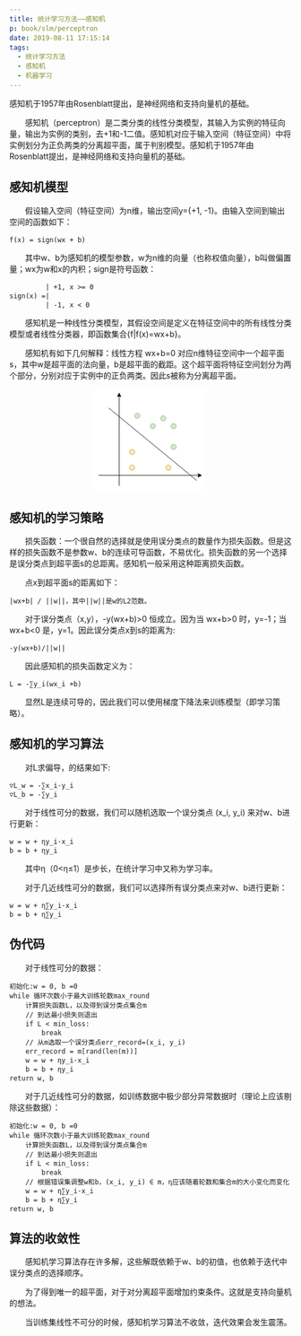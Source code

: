 ```yaml
---
title: 统计学习方法——感知机
p: book/slm/perceptron
date: 2019-08-11 17:15:14
tags:
  - 统计学习方法
  - 感知机
  - 机器学习
---
```

感知机于1957年由Rosenblatt提出，是神经网络和支持向量机的基础。
<!--more-->

&#8195;&#8195;感知机（perceptron）是二类分类的线性分类模型，其输入为实例的特征向量，输出为实例的类别，去+1和-1二值。感知机对应于输入空间（特征空间）中将实例划分为正负两类的分离超平面，属于判别模型。感知机于1957年由Rosenblatt提出，是神经网络和支持向量机的基础。

## 感知机模型
&#8195;&#8195;假设输入空间（特征空间）为n维，输出空间y={+1, -1}。由输入空间到输出空间的函数如下：
```
f(x) = sign(wx + b)
```
&#8195;&#8195;其中w、b为感知机的模型参数，w为n维的向量（也称权值向量），b叫做偏置量；wx为w和x的内积；sign是符号函数：
```
         | +1, x >= 0
sign(x) =|
         | -1, x < 0
```

&#8195;&#8195;感知机是一种线性分类模型，其假设空间是定义在特征空间中的所有线性分类模型或者线性分类器，即函数集合{f|f(x)=wx+b}。

&#8195;&#8195;感知机有如下几何解释：线性方程 wx+b=0 对应n维特征空间中一个超平面s，其中w是超平面的法向量，b是超平面的截距。这个超平面将特征空间划分为两个部分，分别对应于实例中的正负两类。因此s被称为分离超平面。

<p align="center">
<img src="./source/perceptron.png" alt="drawing" style="width:200px"/>
</p>

## 感知机的学习策略
&#8195;&#8195;损失函数：一个很自然的选择就是使用误分类点的数量作为损失函数。但是这样的损失函数不是参数w、b的连续可导函数，不易优化。损失函数的另一个选择是误分类点到超平面s的总距离。感知机一般采用这种距离损失函数。

&#8195;&#8195;点x到超平面s的距离如下：
```
|wx+b| / ||w||，其中||w||是w的L2范数。
```

&#8195;&#8195;对于误分类点（x,y），-y(wx+b)>0 恒成立。因为当 wx+b>0 时，y=-1；当 wx+b<0 是，y=1。因此误分类点x到s的距离为:
```
-y(wx+b)/||w||
```

&#8195;&#8195;因此感知机的损失函数定义为：
```
L = -∑y_i(wx_i +b)
```
&#8195;&#8195;显然L是连续可导的，因此我们可以使用梯度下降法来训练模型（即学习策略）。

## 感知机的学习算法
&#8195;&#8195;对L求偏导，的结果如下:
```
▽L_w = -∑x_i·y_i
▽L_b = -∑y_i
```
&#8195;&#8195;对于线性可分的数据，我们可以随机选取一个误分类点 (x_i, y_i) 来对w、b进行更新：
```
w = w + ηy_i·x_i
b = b + ηy_i
```
&#8195;&#8195;其中η（0<η≤1）是步长，在统计学习中又称为学习率。

&#8195;&#8195;对于几近线性可分的数据，我们可以选择所有误分类点来对w、b进行更新：
```
w = w + η∑y_i·x_i
b = b + η∑y_i
```

## 伪代码
&#8195;&#8195;对于线性可分的数据：
```
初始化:w = 0, b =0
while 循环次数小于最大训练轮数max_round
    计算损失函数L，以及得到误分类点集合m
    // 到达最小损失则退出
    if L < min_loss:
        break
    // 从m选取一个误分类点err_record=(x_i, y_i)
    err_record = m[rand(len(m))]
    w = w + ηy_i·x_i
    b = b + ηy_i
return w, b
```

&#8195;&#8195;对于几近线性可分的数据，如训练数据中极少部分异常数据时（理论上应该剔除这些数据）：
```
初始化:w = 0, b =0
while 循环次数小于最大训练轮数max_round
    计算损失函数L，以及得到误分类点集合m
    // 到达最小损失则退出
    if L < min_loss:
        break
    // 根据错误集调整w和b，(x_i, y_i) ∈ m，η应该随着轮数和集合m的大小变化而变化
    w = w + η∑y_i·x_i
    b = b + η∑y_i
return w, b
```

## 算法的收敛性
&#8195;&#8195;感知机学习算法存在许多解，这些解既依赖于w、b的初值，也依赖于迭代中误分类点的选择顺序。

&#8195;&#8195;为了得到唯一的超平面，对于对分离超平面增加约束条件。这就是支持向量机的想法。

&#8195;&#8195;当训练集线性不可分的时候，感知机学习算法不收敛，迭代效果会发生震荡。
